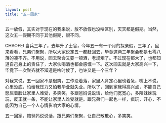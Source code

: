 ```yaml
---
layout: post
title: "五一回家"
---
```


五一放假，其实对于现在的我来说，放不放假也没啥区别，天天都是假期。当然，这次五一假期不同于其他假期，很不同。

CHAOFEI 当兵三年了，去年升了士官，今年五一有一个月的探亲假，三年了，回来看看，兄弟们聚聚，所以大家说定五一都赶回去，毕竟这两三年聚会都是七零八落的凑不齐。不用说，回去聚会又要一顿酒，老规矩了。不过现在都大了，也都知道自己身上的责任了，大家伙喝酒也都会感慨一下。这次回去就是大家高兴一下，毕竟下一次聚齐就不知道是啥时候了，也许又是一个三年？

对我来说，五一回家不是很爽，工作没着落，家里人肯定心里也着急，嘴上不说，心里没底，怕给我压力又怕我毕业就失业。所以了，回到家我得高兴点，不能自己憋屈着脸让家里人难受，多笑笑，多跟爸妈说说话，给他们宽宽心，多陪妹妹玩玩，反正就一条，不能让家里人难受就是。跟兄弟们一起也一样，疯玩，开心，不能因为自己一个人心情影响大家的心情。

五一回家，陪爸妈说说话，跟兄弟们聚聚，让自己散散心，多笑笑。


